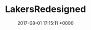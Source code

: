 ---
layout: post
title:  "LakersRedesigned"
category: projects
date:   2017-08-01 17:15:11 +0000
disqus: disabled
excerpt: This is a concept website for the Los Angeles Lakers. Website is created using HTML, CSS, Javascript.
---